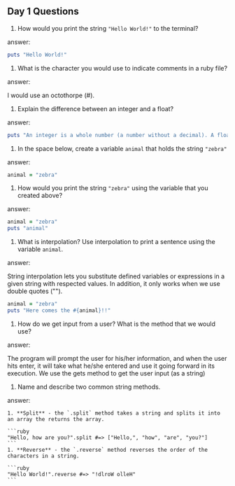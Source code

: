 ## Day 1 Questions

1. How would you print the string `"Hello World!"` to the terminal?

answer:

```ruby
puts "Hello World!"
```

1. What is the character you would use to indicate comments in a ruby file?

answer:

I would use an octothorpe (#).

1. Explain the difference between an integer and a float?

answer:

```ruby
puts "An integer is a whole number (a number without a decimal). A float is a number that has a decimal point and can be used when more precision is needed."
```

1. In the space below, create a variable `animal` that holds the string `"zebra"`

answer:

```ruby
animal = "zebra"
```

1. How would you print the string `"zebra"` using the variable that you created above?

answer:

```ruby
animal = "zebra"
puts "animal"
```

1. What is interpolation? Use interpolation to print a sentence using the variable `animal`.

answer:

String interpolation lets you substitute defined variables or expressions in a given string with respected values. In addition, it only works when we use double quotes ("").

```ruby
animal = "zebra"
puts "Here comes the #{animal}!!"
```

1. How do we get input from a user? What is the method that we would use?

answer:

The program will prompt the user for his/her information, and when the user hits enter, it will take what he/she entered and use it going forward in its execution. We use the gets method to get the user input (as a string)

1. Name and describe two common string methods.

answer:

    1. **Split** - the `.split` method takes a string and splits it into an array the returns the array.

    ```ruby
    "Hello, how are you?".split #=> ["Hello,", "how", "are", "you?"]
    ```
    1. **Reverse** - the `.reverse` method reverses the order of the characters in a string.

    ```ruby
    "Hello World!".reverse #=> "!dlroW olleH"
    ```
